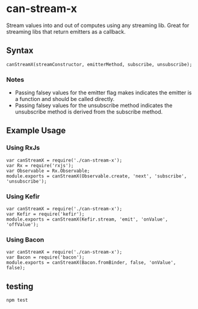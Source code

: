 # can-stream-x

Stream values into and out of computes using any streaming lib.
Great for streaming libs that return emitters as a callback.

## Syntax

```
canStreamX(streamConstructor, emitterMethod, subscribe, unsubscribe);
```

### Notes
 - Passing falsey values for the emitter flag makes indicates the emitter is a function and should be called directly.
 - Passing falsey values for the unsubscribe method indicates the unsubscribe method is derived from the subscribe method.


## Example Usage

### Using RxJs

```
var canStreamX = require('./can-stream-x');
var Rx = require('rxjs');
var Observable = Rx.Observable;
module.exports = canStreamX(Observable.create, 'next', 'subscribe', 'unsubscribe');
```

### Using Kefir

```
var canStreamX = require('./can-stream-x');
var Kefir = require('kefir');
module.exports = canStreamX(Kefir.stream, 'emit', 'onValue', 'offValue');
```

### Using Bacon

```
var canStreamX = require('./can-stream-x');
var Bacon = require('bacon');
module.exports = canStreamX(Bacon.fromBinder, false, 'onValue', false);
```

## testing

```
npm test
```